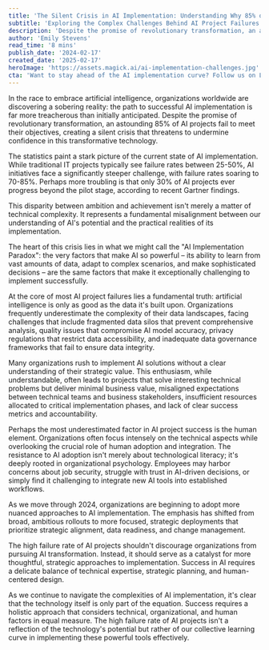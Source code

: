 ```yaml
---
title: 'The Silent Crisis in AI Implementation: Understanding Why 85% of AI Projects Fall Short'
subtitle: 'Exploring the Complex Challenges Behind AI Project Failures'
description: 'Despite the promise of revolutionary transformation, an astounding 85% of AI projects fail to meet their objectives. This article explores the complex challenges organizations face in AI implementation, from data quality issues to change management, and provides insights into how companies can improve their success rates.'
author: 'Emily Stevens'
read_time: '8 mins'
publish_date: '2024-02-17'
created_date: '2025-02-17'
heroImage: 'https://assets.magick.ai/ai-implementation-challenges.jpg'
cta: 'Want to stay ahead of the AI implementation curve? Follow us on LinkedIn for regular updates on AI best practices, success stories, and expert insights that can help your organization beat the odds.'
---
```


In the race to embrace artificial intelligence, organizations worldwide are discovering a sobering reality: the path to successful AI implementation is far more treacherous than initially anticipated. Despite the promise of revolutionary transformation, an astounding 85% of AI projects fail to meet their objectives, creating a silent crisis that threatens to undermine confidence in this transformative technology.

The statistics paint a stark picture of the current state of AI implementation. While traditional IT projects typically see failure rates between 25-50%, AI initiatives face a significantly steeper challenge, with failure rates soaring to 70-85%. Perhaps more troubling is that only 30% of AI projects ever progress beyond the pilot stage, according to recent Gartner findings.

This disparity between ambition and achievement isn't merely a matter of technical complexity. It represents a fundamental misalignment between our understanding of AI's potential and the practical realities of its implementation.

The heart of this crisis lies in what we might call the "AI Implementation Paradox": the very factors that make AI so powerful – its ability to learn from vast amounts of data, adapt to complex scenarios, and make sophisticated decisions – are the same factors that make it exceptionally challenging to implement successfully.

At the core of most AI project failures lies a fundamental truth: artificial intelligence is only as good as the data it's built upon. Organizations frequently underestimate the complexity of their data landscapes, facing challenges that include fragmented data silos that prevent comprehensive analysis, quality issues that compromise AI model accuracy, privacy regulations that restrict data accessibility, and inadequate data governance frameworks that fail to ensure data integrity.

Many organizations rush to implement AI solutions without a clear understanding of their strategic value. This enthusiasm, while understandable, often leads to projects that solve interesting technical problems but deliver minimal business value, misaligned expectations between technical teams and business stakeholders, insufficient resources allocated to critical implementation phases, and lack of clear success metrics and accountability.

Perhaps the most underestimated factor in AI project success is the human element. Organizations often focus intensely on the technical aspects while overlooking the crucial role of human adoption and integration. The resistance to AI adoption isn't merely about technological literacy; it's deeply rooted in organizational psychology. Employees may harbor concerns about job security, struggle with trust in AI-driven decisions, or simply find it challenging to integrate new AI tools into established workflows.

As we move through 2024, organizations are beginning to adopt more nuanced approaches to AI implementation. The emphasis has shifted from broad, ambitious rollouts to more focused, strategic deployments that prioritize strategic alignment, data readiness, and change management.

The high failure rate of AI projects shouldn't discourage organizations from pursuing AI transformation. Instead, it should serve as a catalyst for more thoughtful, strategic approaches to implementation. Success in AI requires a delicate balance of technical expertise, strategic planning, and human-centered design.

As we continue to navigate the complexities of AI implementation, it's clear that the technology itself is only part of the equation. Success requires a holistic approach that considers technical, organizational, and human factors in equal measure. The high failure rate of AI projects isn't a reflection of the technology's potential but rather of our collective learning curve in implementing these powerful tools effectively.